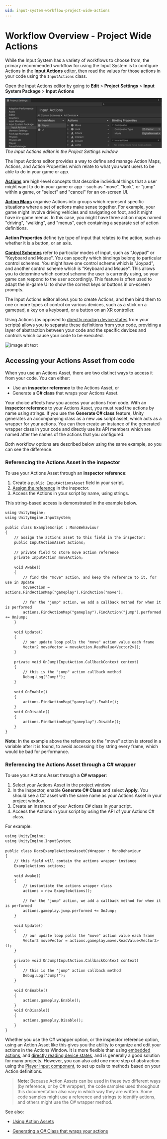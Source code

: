 ```yaml
---
uid: input-system-workflow-project-wide-actions
---
```

# Workflow Overview - Project Wide Actions

While the Input System has a variety of workflows to choose from, the primary recommended workflow for using the Input System is to configure Actions in the [**Input Actions** editor](ActionsEditor.md), then read the values for those actions in your code using the `InputActions` class.

Open the Input Actions editor by going to **Edit** > **Project Settings** > **Input System Package** > **Input Actions**

![image alt text](./Images/ProjectSettingsInputActionsSimpleShot.png)
*The Input Actions editor in the Project Settings window*

The Input Actions editor provides a way to define and manage Action Maps, Actions, and Action Properties which relate to what you want users to be able to do in your game or app.

[**Actions**](Actions.md) are high-level concepts that describe individual things that a user might want to do in your game or app - such as "move", "look", or "jump" within a game, or "select" and "cancel" for an on-screen UI.

[**Action Maps**](ActionAssets.html#editing-action-maps) organise Actions into groups which represent specific situations where a set of actions make sense together. For example, your game might involve driving vehicles and navigating on foot, and it might have in-game menus. In this case, you might have three action maps named "driving", "walking", and "menus", each containing a separate set of action definitions.

**Action Properties** define tye type of input that relates to the action, such as whether it is a button, or an axis.

[**Control Schemes**](ActionsEditor.html#editing-control-schemes) refer to particular modes of input, such as "Joypad" or "Keyboard and Mouse". You can specify which bindings belong to particular control schemes. You might have one control scheme which is "Joypad", and another control scheme which is "Keyboard and Mouse". This allows you to determine which control scheme the user is currently using, so your game can respond to the user accordingly. This feature is often used to adapt the in-game UI to show the correct keys or buttons in on-screen prompts.

The Input Actions editor allows you to create Actions, and then bind them to one or more types of control on various devices, such as a stick on a gamepad, a key on a keyboard, or a button on an XR controller.

Using Actions (as opposed to [directly reading device states](Workflow-Direct.html) from your scripts) allows you to separate these definitions from your code, providing a layer of abstraction between your code and the specific devices and controls which cause your code to be executed.



![image alt text](./Images/MyGameActions.png)

## Accessing your Actions Asset from code

When you use an Actions Asset, there are two distinct ways to access it from your code. You can either:

* Use an **inspector reference** to the Actions Asset, or
* Generate a **C# class** that wraps your Actions Asset.

Your choice affects how you access your actions from code. With an **inspector reference** to your Actions Asset, you must read the actions by name using strings. If you use the **Generate C# class** feature, Unity generates an accompanying class as a new **.cs** script asset, which acts as a wrapper for your actions. You can then create an instance of the generated wrapper class in your code and directly use its API members which are named after the names of the actions that you configured.

Both workflow options are described below using the same example, so you can see the difference.

### Referencing the Actions Asset in the inspector

To use your Actions Asset through an **inspector reference**:

1. Create a `public InputActionsAsset` field in your script.
2. [Assign the reference](https://docs.unity3d.com/Manual/EditingValueProperties.html#ref-assign-dnd) in the inspector.
3. Access the Actions in your script by name, using strings.

This string-based access is demonstrated in the example below.

```
using UnityEngine;
using UnityEngine.InputSystem;

public class ExampleScript : MonoBehaviour
{
    // assign the actions asset to this field in the inspector:
    public InputActionAsset actions;

    // private field to store move action reference
    private InputAction moveAction;

    void Awake()
    {
        // find the "move" action, and keep the reference to it, for use in Update
        moveAction = actions.FindActionMap("gameplay").FindAction("move");

        // for the "jump" action, we add a callback method for when it is performed
        actions.FindActionMap("gameplay").FindAction("jump").performed += OnJump;
    }

    void Update()
    {
        // our update loop polls the "move" action value each frame
        Vector2 moveVector = moveAction.ReadValue<Vector2>();
    }

    private void OnJump(InputAction.CallbackContext context)
    {
        // this is the "jump" action callback method
        Debug.Log("Jump!");
    }

    void OnEnable()
    {
        actions.FindActionMap("gameplay").Enable();
    }
    void OnDisable()
    {
        actions.FindActionMap("gameplay").Disable();
    }
}
```

**Note:** In the example above the reference to the "move" action is stored in a variable after it is found, to avoid accessing it by string every frame, which would be bad for performance.


### Referencing the Actions Asset through a C# wrapper

To use your Actions Asset through a **C# wrapper**:

1. Select your Actions Asset in the project window
2. In the Inspector, enable **Generate C# Class** and select **Apply**. You should see a C# asset with the same name as your Actions Asset in your project window.
3. Create an instance of your Actions C# class in your script.
3. Access the Actions in your script by using the API of your Actions C# class.

For example:

```
using UnityEngine;
using UnityEngine.InputSystem;

public class DocsExampleActionsAssetCsWrapper : MonoBehaviour
{
    // this field will contain the actions wrapper instance
    ExampleActions actions;

    void Awake()
    {
        // instantiate the actions wrapper class
        actions = new ExampleActions();

        // for the "jump" action, we add a callback method for when it is performed
        actions.gameplay.jump.performed += OnJump;
    }

    void Update()
    {
        // our update loop polls the "move" action value each frame
        Vector2 moveVector = actions.gameplay.move.ReadValue<Vector2>();
    }

    private void OnJump(InputAction.CallbackContext context)
    {
        // this is the "jump" action callback method
        Debug.Log("Jump!");
    }

    void OnEnable()
    {
        actions.gameplay.Enable();
    }
    void OnDisable()
    {
        actions.gameplay.Disable();
    }
}
```

Whether you use the C# wrapper option, or the inspector reference option, using an Action Asset like this gives you the ability to organize and edit your actions in the Actions Window. It is more flexible than using [embedded actions](Workflow-Embedded.html), and [directly reading device states](Workflow-Direct.html), and is generally a good solution for many projects. However, you can also add one more step of abstraction using the [Player Input component](Workflow-PlayerInput.html), to set up calls to methods based on your Action definitions.

> **Note:**
>Because Action Assets can be used in these two different ways (by reference, or by C# wrapper), the code samples used throughout this documentation also vary in which way they are written. Some code samples might use a reference and strings to identify actions, and others might use the C# wrapper method.

See also:

* [Using Action Assets](ActionAssets.html)

* [Generating a C# Class that wraps your actions](ActionAssets.html#auto-generating-script-code-for-actions)
